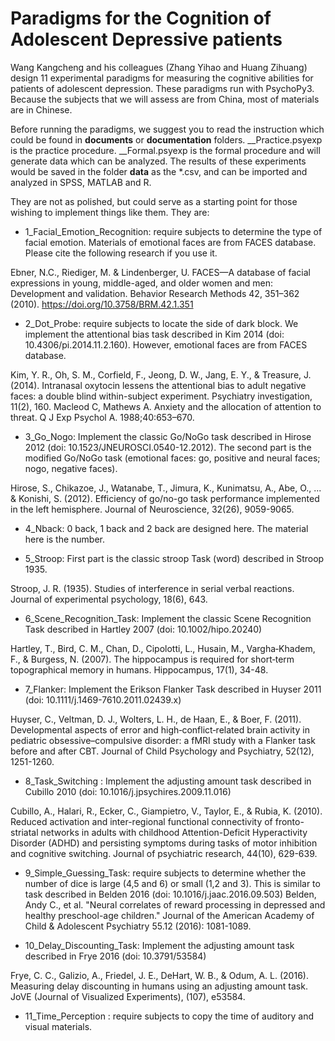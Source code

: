 # Paradigms for the Cognition of Adolescent Depressive patients

Wang Kangcheng and his colleagues (Zhang Yihao and Huang Zihuang) design 11 experimental paradigms for measuring the cognitive abilities for patients of adolescent depression. These paradigms run with PsychoPy3. Because the subjects that we will assess are from China, most of materials are in Chinese.

Before running the paradigms, we suggest you to read the instruction which could be found in **documents** or **documentation** folders. __Practice.psyexp is the practice procedure. __Formal.psyexp is the formal procedure and will generate data which can be analyzed. The results of these experiments would be saved in the folder **data** as the *.csv, and can be imported and analyzed in SPSS, MATLAB and R.

They are not as polished, but could serve as a starting point for those wishing to implement things like them. They are:

* 1_Facial_Emotion_Recognition: require subjects to determine the type of facial emotion. Materials of emotional faces are from FACES database. Please cite the following research if you use it. 

Ebner, N.C., Riediger, M. & Lindenberger, U. FACES—A database of facial expressions in young, middle-aged, and older women and men: Development and validation. Behavior Research Methods 42, 351–362 (2010). https://doi.org/10.3758/BRM.42.1.351

* 2_Dot_Probe: require subjects to locate the side of dark block. We implement the attentional bias task described in Kim 2014 (doi: 10.4306/pi.2014.11.2.160). However, emotional faces are from FACES database.

Kim, Y. R., Oh, S. M., Corfield, F., Jeong, D. W., Jang, E. Y., & Treasure, J. (2014). Intranasal oxytocin lessens the attentional bias to adult negative faces: a double blind within-subject experiment. Psychiatry investigation, 11(2), 160.
Macleod C, Mathews A. Anxiety and the allocation of attention to threat. Q J Exp Psychol A. 1988;40:653–670. 

* 3_Go_Nogo: Implement the classic Go/NoGo task described in Hirose 2012 (doi: 10.1523/JNEUROSCI.0540-12.2012). The second part is the modified Go/NoGo task (emotional faces: go, positive and neural faces; nogo, negative faces).

Hirose, S., Chikazoe, J., Watanabe, T., Jimura, K., Kunimatsu, A., Abe, O., ... & Konishi, S. (2012). Efficiency of go/no-go task performance implemented in the left hemisphere. Journal of Neuroscience, 32(26), 9059-9065.

* 4_Nback: 0 back, 1 back and 2 back are designed here. The material here is the number.

* 5_Stroop: First part is the classic stroop Task (word) described in Stroop 1935. 

Stroop, J. R. (1935). Studies of interference in serial verbal reactions. Journal of experimental psychology, 18(6), 643.

* 6_Scene_Recognition_Task: Implement the classic Scene Recognition Task described in Hartley 2007 (doi: 10.1002/hipo.20240)

Hartley, T., Bird, C. M., Chan, D., Cipolotti, L., Husain, M., Vargha‐Khadem, F., & Burgess, N. (2007). The hippocampus is required for short‐term topographical memory in humans. Hippocampus, 17(1), 34-48.

* 7_Flanker: Implement the Erikson Flanker Task described in Huyser 2011 (doi: 10.1111/j.1469-7610.2011.02439.x)

Huyser, C., Veltman, D. J., Wolters, L. H., de Haan, E., & Boer, F. (2011). Developmental aspects of error and high‐conflict‐related brain activity in pediatric obsessive–compulsive disorder: a fMRI study with a Flanker task before and after CBT. Journal of Child Psychology and Psychiatry, 52(12), 1251-1260.

* 8_Task_Switching : Implement the adjusting amount task described in Cubillo 2010 (doi: 10.1016/j.jpsychires.2009.11.016)

Cubillo, A., Halari, R., Ecker, C., Giampietro, V., Taylor, E., & Rubia, K. (2010). Reduced activation and inter-regional functional connectivity of fronto-striatal networks in adults with childhood Attention-Deficit Hyperactivity Disorder (ADHD) and persisting symptoms during tasks of motor inhibition and cognitive switching. Journal of psychiatric research, 44(10), 629-639.

* 9_Simple_Guessing_Task: require subjects to determine whether the number of dice is large (4,5 and 6) or small (1,2 and 3). This is similar to task described in Belden 2016 (doi: 10.1016/j.jaac.2016.09.503)
Belden, Andy C., et al. "Neural correlates of reward processing in depressed and healthy preschool-age children." Journal of the American Academy of Child & Adolescent Psychiatry 55.12 (2016): 1081-1089.

* 10_Delay_Discounting_Task: Implement the adjusting amount task described in Frye 2016 (doi: 10.3791/53584)

Frye, C. C., Galizio, A., Friedel, J. E., DeHart, W. B., & Odum, A. L. (2016). Measuring delay discounting in humans using an adjusting amount task. JoVE (Journal of Visualized Experiments), (107), e53584.

* 11_Time_Perception : require subjects to copy the time of auditory and visual materials.



